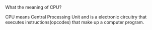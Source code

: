 What the meaning of CPU?

CPU means Central Processing Unit and is a electronic circuitry that executes instructions(opcodes) that make up a computer program.


